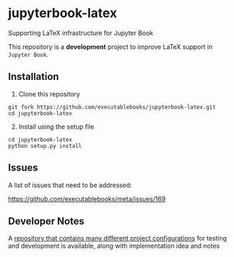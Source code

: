 # jupyterbook-latex

Supporting LaTeX infrastructure for Jupyter Book

This repository is a **development** project to improve LaTeX support
in `Jupyter Book`.

Installation
------------

1. Clone this repository

```
git fork https://github.com/executablebooks/jupyterbook-latex.git
cd jupyterbook-latex
```

2. Install using the setup file

```
cd jupyterbook-latex
python setup.py install
```

Issues
------

A list of issues that need to be addressed:

https://github.com/executablebooks/meta/issues/169

Developer Notes
---------------

A [repository that contains many different project configurations](https://github.com/mmcky/ebp-test-projectstructure)
for testing and development is available, along with implementation
idea and notes
